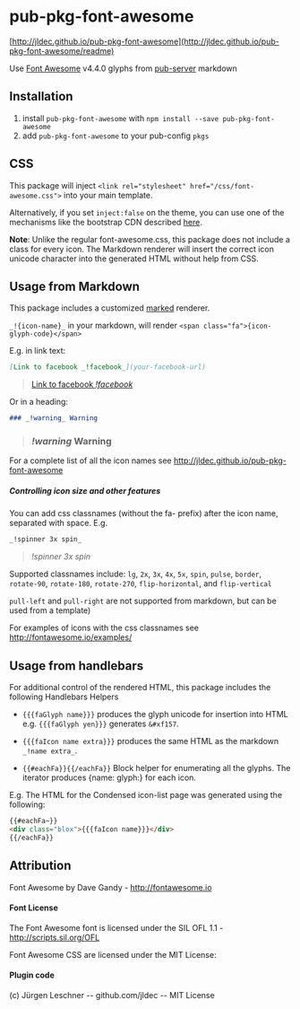 # pub-pkg-font-awesome

[http://jldec.github.io/pub-pkg-font-awesome](http://jldec.github.io/pub-pkg-font-awesome/readme)

Use [Font Awesome](http://fontawesome.io/) v4.4.0 glyphs from [pub-server](https://github.com/jldec/pub-server) markdown


## Installation

1. install `pub-pkg-font-awesome` with `npm install --save pub-pkg-font-awesome`
2. add `pub-pkg-font-awesome` to your pub-config `pkgs`


## CSS

This package will inject `<link rel="stylesheet" href="/css/font-awesome.css">` into your main template.

Alternatively, if you set `inject:false` on the theme, you can use one of the mechanisms like the bootstrap CDN described [here](http://fontawesome.io/get-started/).

**Note**: Unlike the regular font-awesome.css, this package does not include a class for every icon. The Markdown renderer will insert the correct icon unicode character into the generated HTML without help from CSS.


## Usage from Markdown

This package includes a customized [marked](https://github.com/chjj/marked) renderer.

`_!{icon-name}_` in your markdown, will render `<span class="fa">{icon-glyph-code}</span>`

E.g. in link text:

```md
[Link to facebook _!facebook_](your-facebook-url)
```

> [Link to facebook _!facebook_](your-facebook-url)

Or in a heading:

```md
### _!warning_ Warning
```

> ### _!warning_ Warning

For a complete list of all the icon names see http://jldec.github.io/pub-pkg-font-awesome


##### Controlling icon size and other features

You can add css classnames (without the fa- prefix) after the icon name, separated with space. E.g.

```md
_!spinner 3x spin_
```

> _!spinner 3x spin_

Supported classnames include: `lg`, `2x`, `3x`, `4x`, `5x`, `spin`, `pulse`, `border`, `rotate-90`, `rotate-180`, `rotate-270`, `flip-horizontal`, and `flip-vertical`

`pull-left` and `pull-right` are not supported from markdown, but can be used from a template)


For examples of icons with the css classnames see http://fontawesome.io/examples/


## Usage from handlebars

For additional control of the rendered HTML, this package includes the following Handlebars Helpers

- `{{{faGlyph name}}}`
  produces the glyph unicode for insertion into HTML e.g. `{{{faGlyph yen}}}` generates `&#xf157`.

- `{{{faIcon name extra}}}`
  produces the same HTML as the markdown `_!name extra_`.

- `{{#eachFa}}{{/eachFa}}`
  Block helper for enumerating all the glyphs. The iterator produces {name: glyph:} for each icon.


E.g. The HTML for the Condensed icon-list page was generated using the following:

```html
{{#eachFa~}}
<div class="blox">{{{faIcon name}}}</div>
{{/eachFa}}
```


## Attribution
Font Awesome by Dave Gandy - http://fontawesome.io


#### Font License
The Font Awesome font is licensed under the SIL OFL 1.1 - http://scripts.sil.org/OFL

Font Awesome CSS are licensed under the MIT License:


#### Plugin code
(c) Jürgen Leschner -- github.com/jldec -- MIT License
